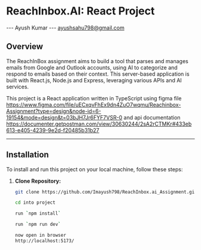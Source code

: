 # ReachInbox.AI: React Project

--- Ayush Kumar
--- ayushsahu798@gmail.com

## Overview
The ReachInBox assignment aims to build a tool that parses and manages emails from Google and Outlook accounts, using AI to categorize and respond to emails based on their context. This server-based application is built with React.js, Node.js and Express, leveraging various APIs and AI services.

This project is a React application written in TypeScript using figma file https://www.figma.com/file/uECxqvFhEx9dn4ZuO7wqmu/Reachinbox-Assignment?type=design&node-id=6-19154&mode=design&t=03bJH7Jr6FYF7VSR-0
and api documentation
https://documenter.getpostman.com/view/30630244/2sA2rCTMKr#433eb613-e405-4239-9e2d-f20485b31b27

---

## Installation

To install and run this project on your local machine, follow these steps:

1. **Clone Repository:**
   ```bash
   git clone https://github.com/Imayush798/ReachInbox.ai_Assignment.git

   cd into project

   run `npm install`

   run `npm run dev`

   now open in browser 
   http://localhost:5173/
